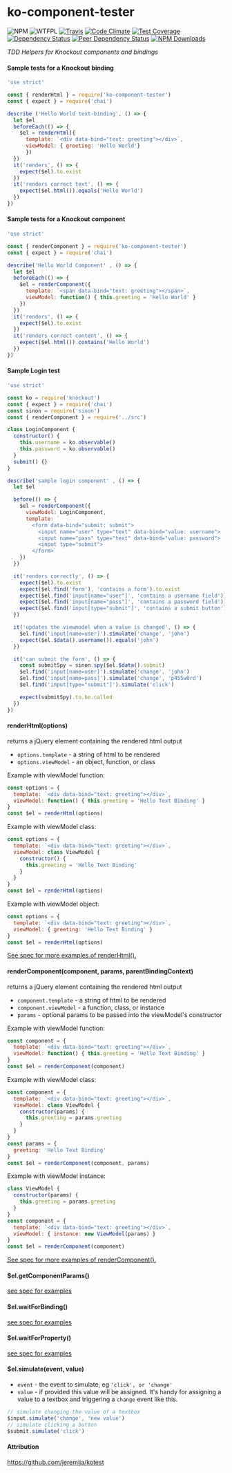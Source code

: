 # ko-component-tester

![NPM](https://img.shields.io/npm/v/ko-component-tester.svg)
![WTFPL](https://img.shields.io/npm/l/ko-component-tester.svg)
[![Travis](https://img.shields.io/travis/profiscience/ko-component-tester.svg)](https://travis-ci.org/profiscience/ko-component-tester)
[![Code Climate](https://codeclimate.com/repos/5722f79905ce330069002b3d/badges/b563b20b9953f6cddedc/gpa.svg)](https://codeclimate.com/repos/5722f79905ce330069002b3d/feed)
[![Test Coverage](https://codeclimate.com/repos/5722f79905ce330069002b3d/badges/b563b20b9953f6cddedc/coverage.svg)](https://codeclimate.com/repos/5722f79905ce330069002b3d/coverage)
[![Dependency Status](https://img.shields.io/david/profiscience/ko-component-tester.svg)](https://david-dm.org/profiscience/ko-component-tester)
[![Peer Dependency Status](https://img.shields.io/david/peer/profiscience/ko-component-tester.svg?maxAge=2592000)]()
[![NPM Downloads](https://img.shields.io/npm/dt/ko-component-tester.svg?maxAge=2592000)]()  

_TDD Helpers for Knockout components and bindings_

#### Sample tests for a Knockout binding

```javascript
'use strict'

const { renderHtml } = require('ko-component-tester')
const { expect } = require('chai')

describe ('Hello World text-binding', () => {
  let $el
  beforeEach(() => {
    $el = renderHtml({
      template: `<div data-bind="text: greeting"></div>`,
      viewModel: { greeting: 'Hello World'}
      })
  })
  it('renders', () => {
    expect($el).to.exist
  })
  it('renders correct text', () => {
    expect($el.html()).equals('Hello World')
  })
})
```

#### Sample tests for a Knockout component

```javascript
'use strict'

const { renderComponent } = require('ko-component-tester')
const { expect } = require('chai')

describe('Hello World Component' , () => {
  let $el
  beforeEach(() => {
    $el = renderComponent({
      template: `<span data-bind="text: greeting"></span>`,
      viewModel: function() { this.greeting = 'Hello World' }
    })
  })
  it('renders', () => {
    expect($el).to.exist
  })
  it('renders correct content', () => {
    expect($el.html()).contains('Hello World')
  })
})
```

#### Sample Login test

```javascript
'use strict'

const ko = require('knockout')
const { expect } = require('chai')
const sinon = require('sinon')
const { renderComponent } = require('../src')

class LoginComponent {
  constructor() {
    this.username = ko.observable()
    this.password = ko.observable()
  }
  submit() {}
}

describe('sample login component' , () => {
  let $el

  before(() => {
    $el = renderComponent({
      viewModel: LoginComponent,
      template: `
        <form data-bind="submit: submit">
          <input name="user" type="text" data-bind="value: username">
          <input name="pass" type="text" data-bind="value: password">
          <input type="submit">
        </form>`
    })
  })

  it('renders correctly', () => {
    expect($el).to.exist
    expect($el.find('form'), 'contains a form').to.exist
    expect($el.find('input[name="user"]', 'contains a username field')).to.exist
    expect($el.find('input[name="pass"]', 'contains a password field')).to.exist
    expect($el.find('input[type="submit"]', 'contains a submit button')).to.exist
  })

  it('updates the viewmodel when a value is changed', () => {
    $el.find('input[name=user]').simulate('change', 'john')
    expect($el.$data().username()).equals('john')
  })

  it('can submit the form', () => {
    const submitSpy = sinon.spy($el.$data().submit)
    $el.find('input[name=user]').simulate('change', 'john')
    $el.find('input[name=pass]').simulate('change', 'p455w0rd')
    $el.find('input[type="submit"]').simulate('click')

    expect(submitSpy).to.be.called
  })
})

```

#### renderHtml(options)

returns a jQuery element containing the rendered html output

- `options.template` - a string of html to be rendered
- `options.viewModel` - an object, function, or class

Example with viewModel function:

```javascript
const options = {
  template: `<div data-bind="text: greeting"></div>`,
  viewModel: function() { this.greeting = 'Hello Text Binding' }
}
const $el = renderHtml(options)
```

Example with viewModel class:

```javascript
const options = {
  template: `<div data-bind="text: greeting"></div>`,
  viewModel: class ViewModel {
    constructor() {
      this.greeting = 'Hello Text Binding'
    }
  }
}
const $el = renderHtml(options)
```

Example with viewModel object:

```javascript
const options = {
  template: `<div data-bind="text: greeting"></div>`,
  viewModel: { greeting: 'Hello Text Binding' }
}
const $el = renderHtml(options)
```
[See spec for more examples of renderHtml().](test/renderHtml.spec.js)


#### renderComponent(component, params, parentBindingContext)

returns a jQuery element containing the rendered html output

- `component.template` - a string of html to be rendered
- `component.viewModel` - a function, class, or instance
- `params` - optional params to be passed into the viewModel's constructor

Example with viewModel function:

```javascript
const component = {
  template: `<div data-bind="text: greeting"></div>`,
  viewModel: function() { this.greeting = 'Hello Text Binding' }
}
const $el = renderComponent(component)
```

Example with viewModel class:

```javascript
const component = {
  template: `<div data-bind="text: greeting"></div>`,
  viewModel: class ViewModel {
    constructor(params) {
      this.greeting = params.greeting
    }
  }
}
const params = {
  greeting: 'Hello Text Binding'
}
const $el = renderComponent(component, params)
```

Example with viewModel instance:

```javascript
class ViewModel {
  constructor(params) {
    this.greeting = params.greeting
  }
}
const component = {
  template: `<div data-bind="text: greeting"></div>`,
  viewModel: { instance: new ViewModel(params) }
}
const $el = renderComponent(component)
```

[See spec for more examples of renderComponent().](test/renderComponent.spec.js)

#### $el.getComponentParams()

[see spec for examples](test/getComponentParams.spec.js)

#### $el.waitForBinding()

[see spec for examples](test/waitForBinding.spec.js)

#### $el.waitForProperty()

[see spec for examples](test/waitForProperty.spec.js)

#### $el.simulate(event, value)

- `event` - the event to simulate, eg `'click', or 'change'`
- `value` - if provided this value will be assigned.  It's handy for assigning a value to a textbox and triggering a `change` event like this.

```javascript
// simulate changing the value of a textbox
$input.simulate('change', 'new value')
// simulate clicking a button
$submit.simulate('click')
```

#### Attribution

https://github.com/jeremija/kotest
